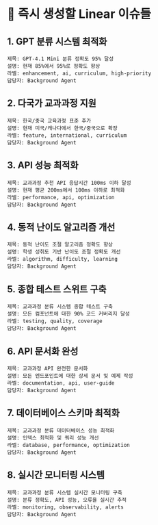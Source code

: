 # 🎯 즉시 생성할 Linear 이슈들

## 1. **GPT 분류 시스템 최적화**
```
제목: GPT-4.1 Mini 분류 정확도 95% 달성
설명: 현재 85%에서 95%로 정확도 향상
라벨: enhancement, ai, curriculum, high-priority
담당자: Background Agent
```

## 2. **다국가 교과과정 지원**
```
제목: 한국/중국 교육과정 표준 추가
설명: 현재 미국/캐나다에서 한국/중국으로 확장
라벨: feature, international, curriculum
담당자: Background Agent
```

## 3. **API 성능 최적화**
```
제목: 교과과정 추천 API 응답시간 100ms 이하 달성
설명: 현재 평균 200ms에서 100ms 이하로 최적화
라벨: performance, api, optimization
담당자: Background Agent
```

## 4. **동적 난이도 알고리즘 개선**
```
제목: 동적 난이도 조절 알고리즘 정확도 향상
설명: 학생 성취도 기반 난이도 조절 정확도 개선
라벨: algorithm, difficulty, learning
담당자: Background Agent
```

## 5. **종합 테스트 스위트 구축**
```
제목: 교과과정 분류 시스템 종합 테스트 구축
설명: 모든 컴포넌트에 대한 90% 코드 커버리지 달성
라벨: testing, quality, coverage
담당자: Background Agent
```

## 6. **API 문서화 완성**
```
제목: 교과과정 API 완전한 문서화
설명: 모든 엔드포인트에 대한 상세 문서 및 예제 작성
라벨: documentation, api, user-guide
담당자: Background Agent
```

## 7. **데이터베이스 스키마 최적화**
```
제목: 교과과정 분류 데이터베이스 성능 최적화
설명: 인덱스 최적화 및 쿼리 성능 개선
라벨: database, performance, optimization
담당자: Background Agent
```

## 8. **실시간 모니터링 시스템**
```
제목: 교과과정 분류 시스템 실시간 모니터링 구축
설명: 분류 정확도, API 성능, 오류율 실시간 추적
라벨: monitoring, observability, alerts
담당자: Background Agent
```
